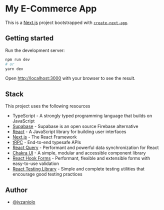 # My E-Commerce App

This is a [Next.js](https://nextjs.org/) project bootstrapped with [`create-next-app`](https://github.com/vercel/next.js/tree/canary/packages/create-next-app).

## Getting started

Run the development server:

```bash
npm run dev
# or
yarn dev
```

Open [http://localhost:3000](http://localhost:3000) with your browser to see the result.

## Stack

This project uses the following resources

- TypeScript - A strongly typed programming language that builds on JavaScript
- [Supabase](https://supabase.com/) - Supabase is an open source Firebase alternative
- [React](https://reactjs.org/) - A JavaScript library for building user interfaces
- [Next.js](https://nextjs.org/) - The React Framework
- [tRPC](https://trpc.io/) - End-to-end typesafe APIs
- [React Query](https://react-query.tanstack.com/) - Performant and powerful data synchronization for React
- [Chakra UI](https://chakra-ui.com/) - A simple, modular and accessible component library
- [React Hook Forms](https://react-hook-form.com/) - Performant, flexible and extensible forms with easy-to-use validation
- [React Testing Library](https://testing-library.com/) - Simple and complete testing utilities that encourage good testing practices

## Author

- [@jvzaniolo](https://github.com/jvzaniolo)
